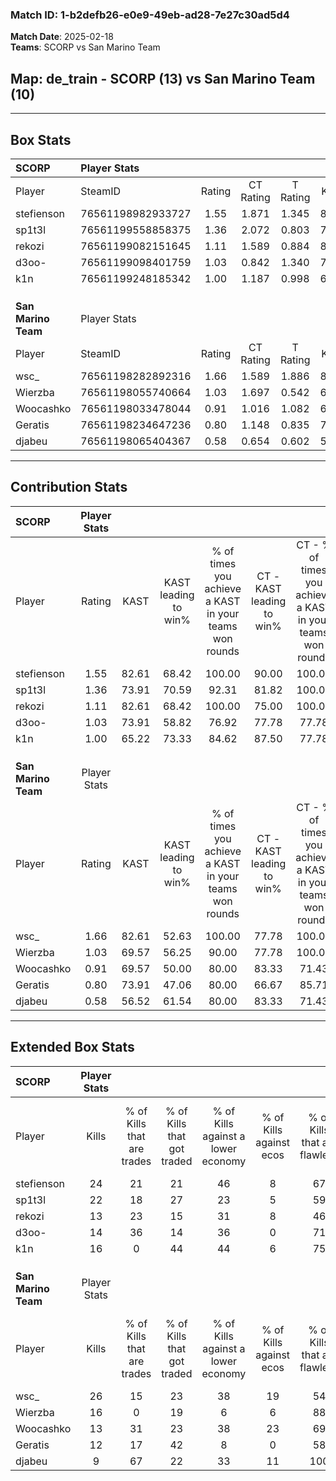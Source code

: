 ### Match ID: 1-b2defb26-e0e9-49eb-ad28-7e27c30ad5d4  
**Match Date**: 2025-02-18  
**Teams**: SCORP vs San Marino Team  

## **Map**: de_train - SCORP (13) vs San Marino Team (10)  
---  

## Box Stats  

| **SCORP**           | Player Stats      |        |           |          |       |       |       |         |        |      |     |
| :- | :- | :-: | :-: | :-: | :-: | :-: | :-: | :-: | :-: | :-: | :-: |
| Player              | SteamID           | Rating | CT Rating | T Rating | KAST  |  ADR  | Kills | Assists | Deaths | K/D  | HS% |
| stefienson          | 76561198982933727 |  1.55  |   1.871   |  1.345   | 82.61 | 104.8 |  24   |    4    |   16   | 1.50 | 62  |
| sp1t3l              | 76561199558858375 |  1.36  |   2.072   |  0.803   | 73.91 | 85.4  |  22   |    2    |   15   | 1.47 | 45  |
| rekozi              | 76561199082151645 |  1.11  |   1.589   |  0.884   | 82.61 | 77.7  |  13   |   13    |   15   | 0.87 | 61  |
| d3oo-               | 76561199098401759 |  1.03  |   0.842   |  1.340   | 73.91 | 65.2  |  14   |    5    |   14   | 1.00 | 50  |
| k1n                 | 76561199248185342 |  1.00  |   1.187   |  0.998   | 65.22 | 71.2  |  16   |    1    |   16   | 1.00 | 62  |
|                     |                   |        |           |          |       |       |       |         |        |      |     |
|                     |                   |        |           |          |       |       |       |         |        |      |     |
|                     |                   |        |           |          |       |       |       |         |        |      |     |
| **San Marino Team** | Player Stats      |        |           |          |       |       |       |         |        |      |     |
| Player              | SteamID           | Rating | CT Rating | T Rating | KAST  |  ADR  | Kills | Assists | Deaths | K/D  | HS% |
| wsc_                | 76561198282892316 |  1.66  |   1.589   |  1.886   | 82.61 | 115.5 |  26   |    5    |   16   | 1.63 | 42  |
| Wierzba             | 76561198055740664 |  1.03  |   1.697   |  0.542   | 69.57 | 80.8  |  16   |    3    |   18   | 0.89 | 43  |
| Woocashko           | 76561198033478044 |  0.91  |   1.016   |  1.082   | 69.57 | 67.9  |  13   |    7    |   17   | 0.76 | 38  |
| Geratis             | 76561198234647236 |  0.80  |   1.148   |  0.835   | 73.91 | 57.4  |  12   |    6    |   20   | 0.60 | 50  |
| djabeu              | 76561198065404367 |  0.58  |   0.654   |  0.602   | 56.52 | 52.5  |   9   |    4    |   18   | 0.50 | 66  |
---  

## Contribution Stats  

| **SCORP**           | Player Stats |       |                      |                                                        |                           |                                                             |                          |                                                            |
| :- | :-: | :-: | :-: | :-: | :-: | :-: | :-: | :-: |
| Player              |    Rating    | KAST  | KAST leading to win% | % of times you achieve a KAST in your teams won rounds | CT - KAST leading to win% | CT - % of times you achieve a KAST in your teams won rounds | T - KAST leading to win% | T - % of times you achieve a KAST in your teams won rounds |
| stefienson          |     1.55     | 82.61 |        68.42         |                         100.00                         |           90.00           |                           100.00                            |          44.44           |                           100.00                           |
| sp1t3l              |     1.36     | 73.91 |        70.59         |                         92.31                          |           81.82           |                           100.00                            |          50.00           |                           75.00                            |
| rekozi              |     1.11     | 82.61 |        68.42         |                         100.00                         |           75.00           |                           100.00                            |          57.14           |                           100.00                           |
| d3oo-               |     1.03     | 73.91 |        58.82         |                         76.92                          |           77.78           |                            77.78                            |          37.50           |                           75.00                            |
| k1n                 |     1.00     | 65.22 |        73.33         |                         84.62                          |           87.50           |                            77.78                            |          57.14           |                           100.00                           |
|                     |              |       |                      |                                                        |                           |                                                             |                          |                                                            |
|                     |              |       |                      |                                                        |                           |                                                             |                          |                                                            |
|                     |              |       |                      |                                                        |                           |                                                             |                          |                                                            |
| **San Marino Team** | Player Stats |       |                      |                                                        |                           |                                                             |                          |                                                            |
| Player              |    Rating    | KAST  | KAST leading to win% | % of times you achieve a KAST in your teams won rounds | CT - KAST leading to win% | CT - % of times you achieve a KAST in your teams won rounds | T - KAST leading to win% | T - % of times you achieve a KAST in your teams won rounds |
| wsc_                |     1.66     | 82.61 |        52.63         |                         100.00                         |           77.78           |                           100.00                            |          30.00           |                           100.00                           |
| Wierzba             |     1.03     | 69.57 |        56.25         |                         90.00                          |           77.78           |                           100.00                            |          28.57           |                           66.67                            |
| Woocashko           |     0.91     | 69.57 |        50.00         |                         80.00                          |           83.33           |                            71.43                            |          30.00           |                           100.00                           |
| Geratis             |     0.80     | 73.91 |        47.06         |                         80.00                          |           66.67           |                            85.71                            |          25.00           |                           66.67                            |
| djabeu              |     0.58     | 56.52 |        61.54         |                         80.00                          |           83.33           |                            71.43                            |          42.86           |                           100.00                           |
---  

## Extended Box Stats  

| **SCORP**           | Player Stats |                            |                            |                                    |                         |                              |                                 |        |                             |                                     |                          |                               |                            |
| :- | :-: | :-: | :-: | :-: | :-: | :-: | :-: | :-: | :-: | :-: | :-: | :-: | :-: |
| Player              |    Kills     | % of Kills that are trades | % of Kills that got traded | % of Kills against a lower economy | % of Kills against ecos | % of Kills that are flawless | % of Kills that are close duels | Deaths | % of Deaths that get traded | % of Deaths against a lower economy | % of Deaths against ecos | % of Deaths that are flawless | % of Deaths that are close |
| stefienson          |      24      |             21             |             21             |                 46                 |            8            |              67              |                4                |   16   |             19              |                 38                  |            6             |              63               |             6              |
| sp1t3l              |      22      |             18             |             27             |                 23                 |            5            |              59              |                5                |   15   |             27              |                 27                  |            7             |              87               |             7              |
| rekozi              |      13      |             23             |             15             |                 31                 |            8            |              46              |                8                |   15   |             40              |                 27                  |            0             |              47               |             0              |
| d3oo-               |      14      |             36             |             14             |                 36                 |            0            |              71              |                7                |   14   |             14              |                 21                  |            7             |              71               |             14             |
| k1n                 |      16      |             0              |             44             |                 44                 |            6            |              75              |                0                |   16   |             25              |                 19                  |            0             |              81               |             0              |
|                     |              |                            |                            |                                    |                         |                              |                                 |        |                             |                                     |                          |                               |                            |
|                     |              |                            |                            |                                    |                         |                              |                                 |        |                             |                                     |                          |                               |                            |
|                     |              |                            |                            |                                    |                         |                              |                                 |        |                             |                                     |                          |                               |                            |
| **San Marino Team** | Player Stats |                            |                            |                                    |                         |                              |                                 |        |                             |                                     |                          |                               |                            |
| Player              |    Kills     | % of Kills that are trades | % of Kills that got traded | % of Kills against a lower economy | % of Kills against ecos | % of Kills that are flawless | % of Kills that are close duels | Deaths | % of Deaths that get traded | % of Deaths against a lower economy | % of Deaths against ecos | % of Deaths that are flawless | % of Deaths that are close |
| wsc_                |      26      |             15             |             23             |                 38                 |           19            |              54              |               15                |   16   |             19              |                 13                  |            13            |              75               |             0              |
| Wierzba             |      16      |             0              |             19             |                 6                  |            6            |              88              |                0                |   18   |             17              |                 11                  |            11            |              72               |             6              |
| Woocashko           |      13      |             31             |             23             |                 38                 |           23            |              69              |                0                |   17   |             35              |                 12                  |            6             |              53               |             12             |
| Geratis             |      12      |             17             |             42             |                 8                  |            0            |              58              |                0                |   20   |             40              |                 20                  |            15            |              65               |             0              |
| djabeu              |      9       |             67             |             22             |                 33                 |           11            |             100              |                0                |   18   |             11              |                 11                  |            6             |              56               |             6              |
